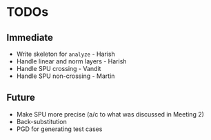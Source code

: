 # TODOs

## Immediate
* Write skeleton for `analyze` - Harish
* Handle linear and norm layers - Harish
* Handle SPU crossing - Vandit
* Handle SPU non-crossing - Martin

## Future
* Make SPU more precise (a/c to what was discussed in Meeting 2)
* Back-substitution
* PGD for generating test cases

